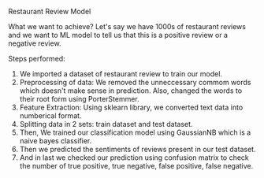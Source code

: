 Restaurant Review Model

What we want to achieve?
Let's say we have 1000s of restaurant reviews and we want to ML model
to tell us that this is a positive review or a negative review.

Steps performed:
1. We imported a dataset of restaurant review to train our model.
2. Preprocessing of data: We removed the unneccessary commom words which doesn't make sense in prediction. Also, changed the words to their root form using PorterStemmer.
3. Feature Extraction: Using sklearn library, we converted text data into numberical format.
4. Splitting data in 2 sets: train dataset and test dataset.
5. Then, We trained our classification model using GaussianNB which is a naive bayes classifier.
6. Then we predicted the sentiments of reviews present in our test dataset.
7. And in last we checked our prediction using confusion matrix to check the number of true positive, true negative, false positive, false negative.
